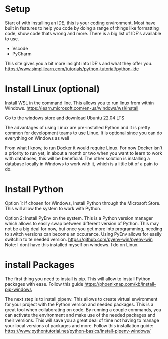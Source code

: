 # Setup

Start of with installing an IDE, this is your coding environment. Most have built in features to help you code by doing a range of things like formatting code, show code thats wrong and more. There is a big list of IDE's available to use. 

- Vscode
- PyCharm

 This site gives you a bit more insight into IDE's and what they offer you. 
https://www.simplilearn.com/tutorials/python-tutorial/python-ide

# Install Linux (optional)

Install WSL in the command line. This allows you to run linux from within Windows. https://learn.microsoft.com/en-us/windows/wsl/install

Go to the windows store and download Ubuntu 22.04 LTS

The advantages of using Linux are pre-installed Python and it is pretty common for development teams to use Linux. It is optional since you can do everything on Windows as well

From what I know, to run Docker it would require Linux. For now Docker isn't a priority to run yet, in about a month or two when you want to learn to work with databases, this will be beneficial. The other solution is installing a database locally in Windows to work with it, which is a little bit of a pain to do.

# Install Python

Option 1: If chosen for Windows, Install Python through the Microsoft Store. This will allow the system to work with Python. 

Option 2: Install PyEnv on the system. This is a Python version manager which allows to easily swap between different version of Python. This may not be a big deal for now, but once you get more into programming, needing to switch versions can become an occurance. Using PyEnv allows for easily switchin to te needed version. https://github.com/pyenv-win/pyenv-win Note: I dont have this installed myself on windows. I do on Linux. 

# install Packages

The first thing you need to install is pip. This will allow to install Python packages with ease. Follow this guide https://phoenixnap.com/kb/install-pip-windows 

The next step is to install pipenv. This allows to create virtual environment for your project with the Python version and needed packages. This is a great tool when collaborating on code. By running a couple commands, you can activate the environment and make use of the needed packages and their versions. This will save you a great deal of time not having to manage your local versions of packages and more. Follow this installation guide: https://www.pythontutorial.net/python-basics/install-pipenv-windows/


